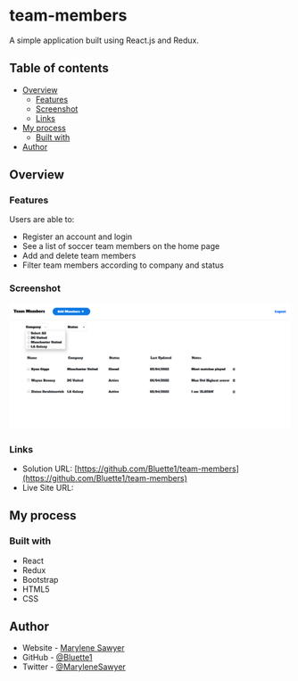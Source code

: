 # team-members

A simple application built using React.js and Redux.

## Table of contents

- [Overview](#overview)
  - [Features](#features)
  - [Screenshot](#screenshot)
  - [Links](#links)
- [My process](#my-process)
  - [Built with](#built-with)
- [Author](#author)

## Overview

### Features

Users are able to:

- Register an account and login
- See a list of soccer team members on the home page
- Add and delete team members
- Filter team members according to company and status

### Screenshot

![](./public/images/screenshot.png)

### Links

- Solution URL: [https://github.com/Bluette1/team-members](https://github.com/Bluette1/team-members)
- Live Site URL: []()

## My process

### Built with

- React
- Redux
- Bootstrap
- HTML5
- CSS 

## Author

- Website - [Marylene Sawyer](http://www.marylene.tech/)
- GitHub - [@Bluette1](https://github.com/Bluette1)
- Twitter - [@MaryleneSawyer](https://twitter.com/MaryleneSawyer)

